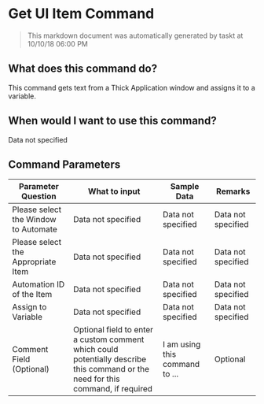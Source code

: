<!--TITLE: Get UI Item Command -->
<!-- SUBTITLE: a command in the Input Commands group -->
# Get UI Item Command


> This markdown document was automatically generated by taskt at 10/10/18 06:00 PM


## What does this command do?
This command gets text from a Thick Application window and assigns it to a variable.


## When would I want to use this command?
Data not specified


## Command Parameters
| Parameter Question   	| What to input  	|  Sample Data 	| Remarks  	|
| ---                    | ---               | ---           | ---       |
|Please select the Window to Automate|Data not specified|Data not specified|Data not specified|
|Please select the Appropriate Item|Data not specified|Data not specified|Data not specified|
|Automation ID of the Item|Data not specified|Data not specified|Data not specified|
|Assign to Variable|Data not specified|Data not specified|Data not specified|
|Comment Field (Optional)|Optional field to enter a custom comment which could potentially describe this command or the need for this command, if required|I am using this command to ...|Optional|


